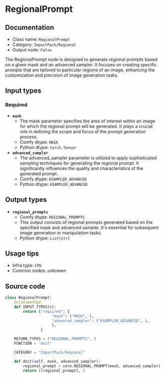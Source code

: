 # RegionalPrompt
## Documentation
- Class name: `RegionalPrompt`
- Category: `ImpactPack/Regional`
- Output node: `False`

The RegionalPrompt node is designed to generate regional prompts based on a given mask and an advanced sampler. It focuses on creating specific prompts that are tailored to particular regions of an image, enhancing the customization and precision of image generation tasks.
## Input types
### Required
- **`mask`**
    - The mask parameter specifies the area of interest within an image for which the regional prompt will be generated. It plays a crucial role in defining the scope and focus of the prompt generation process.
    - Comfy dtype: `MASK`
    - Python dtype: `torch.Tensor`
- **`advanced_sampler`**
    - The advanced_sampler parameter is utilized to apply sophisticated sampling techniques for generating the regional prompt. It significantly influences the quality and characteristics of the generated prompt.
    - Comfy dtype: `KSAMPLER_ADVANCED`
    - Python dtype: `KSAMPLER_ADVANCED`
## Output types
- **`regional_prompts`**
    - Comfy dtype: `REGIONAL_PROMPTS`
    - This output consists of regional prompts generated based on the specified mask and advanced sampler. It's essential for subsequent image generation or manipulation tasks.
    - Python dtype: `List[str]`
## Usage tips
- Infra type: `CPU`
- Common nodes: unknown


## Source code
```python
class RegionalPrompt:
    @classmethod
    def INPUT_TYPES(s):
        return {"required": {
                     "mask": ("MASK", ),
                     "advanced_sampler": ("KSAMPLER_ADVANCED", ),
                     },
                }

    RETURN_TYPES = ("REGIONAL_PROMPTS", )
    FUNCTION = "doit"

    CATEGORY = "ImpactPack/Regional"

    def doit(self, mask, advanced_sampler):
        regional_prompt = core.REGIONAL_PROMPT(mask, advanced_sampler)
        return ([regional_prompt], )

```
